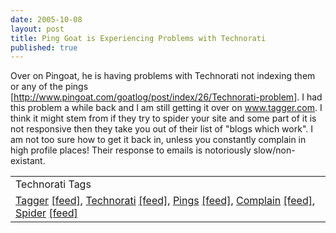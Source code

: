 ```yaml
---
date: 2005-10-08
layout: post
title: Ping Goat is Experiencing Problems with Technorati
published: true
---
```

Over on Pingoat, he is having problems with Technorati not indexing them or any of the pings [<a href="http://www.pingoat.com/goatlog/post/index/26/Technorati-problem" title="PingGoat">http://www.pingoat.com/goatlog/post/index/26/Technorati-problem</a>].  I had this problem a while back and I am still getting it over on <a href="http://www.tagger.com" title="Tagger Blog">www.tagger.com</a>.  I think it might stem from if they try to spider your site and some part of it is not responsive then they take you out of their list of "blogs which work".  I am not too sure how to get it back in, unless you constantly complain in high profile places!  Their response to emails is notoriously slow/non-existant.<p /><table class="TechnoratiHead TagHeader">
<tr><td>Technorati Tags</td></tr>
<tr class="Technorati"><td>
<a href="http://www.technorati.com/tag/Tagger" class="Tag" rel="tag">Tagger</a> <a href="http://feeds.technorati.com/feed/posts/tag/Tagger" class="Tag">[feed]</a>, <a href="http://www.technorati.com/tag/Technorati" class="Tag" rel="tag">Technorati</a> <a href="http://feeds.technorati.com/feed/posts/tag/Technorati" class="Tag">[feed]</a>, <a href="http://www.technorati.com/tag/Pings" class="Tag" rel="tag">Pings</a> <a href="http://feeds.technorati.com/feed/posts/tag/Pings" class="Tag">[feed]</a>, <a href="http://www.technorati.com/tag/Complain" class="Tag" rel="tag">Complain</a> <a href="http://feeds.technorati.com/feed/posts/tag/Complain" class="Tag">[feed]</a>, <a href="http://www.technorati.com/tag/Spider" class="Tag" rel="tag">Spider</a> <a href="http://feeds.technorati.com/feed/posts/tag/Spider" class="Tag">[feed]</a>
</td></tr>
</table><div class="blogger-post-footer"><img class="posterous_download_image" src="https://blogger.googleusercontent.com/tracker/8109338-112876315786828084?l=www.kinlan.co.uk%2Findex.html" height="1" alt="" width="1" /></div>

